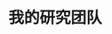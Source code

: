 ---
# An instance of the People widget.
# Documentation: https://wowchemy.com/docs/page-builder/
widget: people
active: true
# This file represents a page section.
headless: false

# Order that this section appears on the page.
weight: 68

title: 我的研究团队
subtitle:

content:
  # Choose which groups/teams of users to display.
  #   Edit `user_groups` in each user's profile to add them to one or more of these groups.
  user_groups:
  - Researcher
  - 研究生
  - Administration
  - Visitors
  - Alumni
design:
  show_interests: false
  show_role: true
  show_social: true
  
authors:
  - admin
  - limengting
  - Chenwei Zhang
---